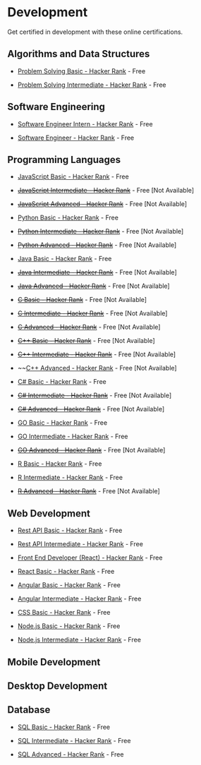 # Development

Get certified in development with these online certifications.

## Algorithms and Data Structures
- [Problem Solving Basic - Hacker Rank](https://www.hackerrank.com/skills-verification/problem_solving_basic) - Free

- [Problem Solving Intermediate - Hacker Rank](https://www.hackerrank.com/skills-verification/problem_solving_intermediate) - Free

## Software Engineering
- [Software Engineer Intern - Hacker Rank](https://www.hackerrank.com/skills-verification/software_engineer_intern) - Free

- [Software Engineer - Hacker Rank](https://www.hackerrank.com/skills-verification/software_engineer) - Free

## Programming Languages
- [JavaScript Basic - Hacker Rank](https://www.hackerrank.com/skills-verification/javascript_basic) - Free

- ~~[JavaScript Intermediate - Hacker Rank](#)~~ - Free [Not Available]

- ~~[JavaScript Advanced - Hacker Rank](#)~~ - Free [Not Available]

- [Python Basic - Hacker Rank](https://www.hackerrank.com/skills-verification/python_basic) - Free

- ~~[Python Intermediate - Hacker Rank](#)~~ - Free [Not Available]

- ~~[Python Advanced - Hacker Rank](#)~~ - Free [Not Available]

- [Java Basic - Hacker Rank](https://www.hackerrank.com/skills-verification/java_basic) - Free

- ~~[Java Intermediate - Hacker Rank](#)~~ - Free [Not Available]

- ~~[Java Advanced - Hacker Rank](#)~~ - Free [Not Available]

- ~~[C Basic - Hacker Rank](#)~~ - Free [Not Available]

- ~~[C Intermediate - Hacker Rank](#)~~ - Free [Not Available]

- ~~[C Advanced - Hacker Rank](#)~~ - Free [Not Available]

- ~~[C++ Basic - Hacker Rank](#)~~ - Free [Not Available]

- ~~[C++ Intermediate - Hacker Rank](#)~~ - Free [Not Available]

- ~~[C++ Advanced - Hacker Rank](#) - Free [Not Available]


- [C# Basic - Hacker Rank](https://www.hackerrank.com/skills-verification/c_sharp_basic) - Free

- ~~[C# Intermediate - Hacker Rank](#)~~ - Free [Not Available]

- ~~[C# Advanced - Hacker Rank](#)~~ - Free [Not Available]

- [GO Basic - Hacker Rank](https://www.hackerrank.com/skills-verification/golang_basic) - Free

- [GO Intermediate - Hacker Rank](https://www.hackerrank.com/skills-verification/golang_intermediate) - Free

- ~~[GO Advanced - Hacker Rank](#)~~ - Free [Not Available]

- [R Basic - Hacker Rank](https://www.hackerrank.com/skills-verification/r_basic) - Free

- [R Intermediate - Hacker Rank](https://www.hackerrank.com/skills-verification/r_intermediate) - Free

- ~~[R Advanced - Hacker Rank](#)~~ - Free [Not Available]

## Web Development
- [Rest API Basic - Hacker Rank](https://www.hackerrank.com/skills-verification/rest_api_basic) - Free

- [Rest API Intermediate - Hacker Rank](https://www.hackerrank.com/skills-verification/rest_api_intermediate) - Free

- [Front End Developer (React) - Hacker Rank](https://www.hackerrank.com/skills-verification/frontend_developer_react) - Free

- [React Basic - Hacker Rank](https://www.hackerrank.com/skills-verification/react_basic) - Free

- [Angular Basic - Hacker Rank](https://www.hackerrank.com/skills-verification/angular_basic) - Free

- [Angular Intermediate - Hacker Rank](https://www.hackerrank.com/skills-verification/angular_intermediate) - Free

- [CSS Basic - Hacker Rank](https://www.hackerrank.com/skills-verification/css) - Free

- [Node.js Basic - Hacker Rank](https://www.hackerrank.com/skills-verification/nodejs_basic) - Free

- [Node.js Intermediate - Hacker Rank](https://www.hackerrank.com/skills-verification/nodejs_intermediate) - Free

## Mobile Development

## Desktop Development

## Database
- [SQL Basic - Hacker Rank](https://www.hackerrank.com/skills-verification/sql_basic) - Free

- [SQL Intermediate - Hacker Rank](https://www.hackerrank.com/skills-verification/sql_intermediate) - Free

- [SQL Advanced - Hacker Rank](https://www.hackerrank.com/skills-verification/sql_advanced) - Free